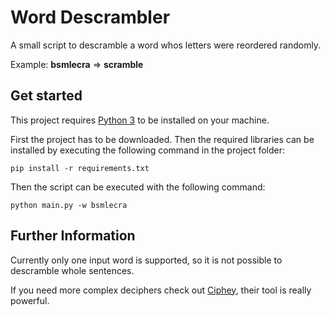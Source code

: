 ﻿# Word Descrambler

A small script to descramble a word whos letters were reordered randomly.

Example: **bsmlecra** => **scramble**

## Get started

This project requires [Python 3](https://www.python.org/downloads/) to be installed on your machine.

First the project has to be downloaded. Then the required libraries can be installed by executing the following command in the project folder:

```
pip install -r requirements.txt
```

Then the script can be executed with the following command:

```
python main.py -w bsmlecra
```

## Further Information

Currently only one input word is supported, so it is not possible to descramble whole sentences.

If you need more complex deciphers check out [Ciphey](https://github.com/Ciphey/Ciphey), their tool is really powerful.
